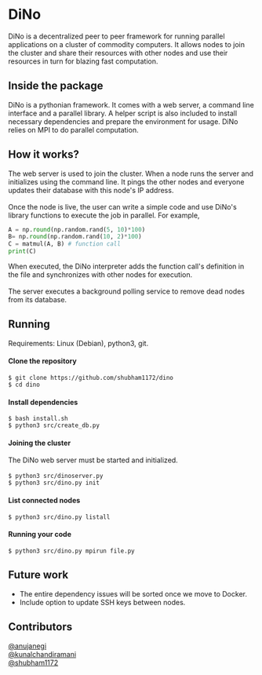 # DiNo 
 
 DiNo is a decentralized peer to peer framework for running parallel applications on a cluster of commodity computers. It allows nodes to join the cluster and share their resources with other nodes and use their resources in turn for blazing fast computation. 
     
## Inside the package
DiNo is a pythonian framework. It comes with a web server, a command line interface and a parallel library. A helper script is also included to install necessary dependencies and prepare the environment for usage. DiNo relies on MPI to do  parallel computation.

## How it works?
The web server is used to join the cluster. When a node runs the server and initializes using the command line. It pings the other nodes and everyone updates their database with this node's IP address. <br> <br>
Once the node is live, the user can write a simple code and use DiNo's library functions to execute the job in parallel. For example,
```python
A = np.round(np.random.rand(5, 10)*100)
B= np.round(np.random.rand(10, 2)*100)
C = matmul(A, B) # function call
print(C)
```
When executed, the DiNo interpreter adds the function call's definition in the file and synchronizes with other nodes for execution. <br><br>
The server executes a background polling service to remove dead nodes from its database.

## Running

Requirements: Linux (Debian), python3, git.

#### Clone the repository
`$ git clone https://github.com/shubham1172/dino` <br>
`$ cd dino`

#### Install dependencies 
`$ bash install.sh` <br>
`$ python3 src/create_db.py`

#### Joining the cluster
The DiNo web server must be started and initialized. <br> <br>
`$ python3 src/dinoserver.py` <br>
`$ python3 src/dino.py init`

#### List connected nodes
`$ python3 src/dino.py listall`

#### Running your code
`$ python3 src/dino.py mpirun file.py`

## Future work
- The entire dependency issues will be sorted once we move to Docker.
- Include option to update SSH keys between nodes.

## Contributors
[@anujanegi](https://github.com/anujanegi) <br>
[@kunalchandiramani](https://github.com/kunalchandiramani) <br>
[@shubham1172](https://github.com/shubham1172)
